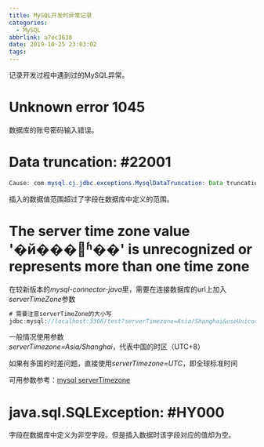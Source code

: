 ```yaml
---
title: MySQL开发时异常记录
categories:
  - MySQL
abbrlink: a7ec3638
date: 2019-10-25 23:03:02
tags:
---
```



记录开发过程中遇到过的MySQL异常。

<!-- more -->

# Unknown error 1045

数据库的账号密码输入错误。

# Data truncation: #22001

``` java
Cause: com.mysql.cj.jdbc.exceptions.MysqlDataTruncation: Data truncation: #22001
```

插入的数据值范围超过了字段在数据库中定义的范围。

# The server time zone value '�й���׼ʱ��' is unrecognized or represents more than one time zone

在较新版本的*mysql-connector-java*里，需要在连接数据库的url上加入*serverTimeZone*参数

``` java
# 需要注意serverTimeZone的大小写
jdbc:mysql://localhost:3306/test?serverTimezone=Asia/Shanghai&useUnicode=true&characterEncoding=utf-8
```

一般情况使用参数*serverTimezone=Asia/Shanghai*，代表中国的时区（UTC+8）

如果有多国的时差问题，直接使用*serverTimezone=UTC*，即全球标准时间

可用参数参考：[mysql serverTimezone](https://blog.csdn.net/Shezzer/article/details/80201264)

# java.sql.SQLException: #HY000

字段在数据库中定义为非空字段，但是插入数据时该字段对应的值却为空。

